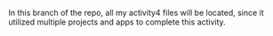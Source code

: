 In this branch of the repo, all my activity4 files will be located, since it utilized multiple projects and apps to complete this activity.
